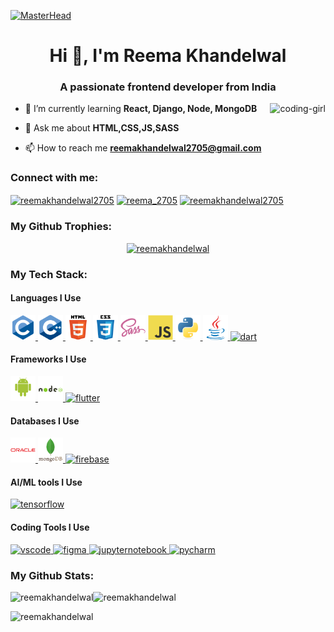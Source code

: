 [![MasterHead](https://1.bp.blogspot.com/-7A4WynwLsMw/XbBpCXG8fHI/AAAAAAAAMt4/uOa1bpLskYgrwGbllhSu2SDj_Mig8SXJQCLcBGAsYHQ/s1600/2000_600px.gif)](https://1.bp.blogspot.com/-7A4WynwLsMw/XbBpCXG8fHI/AAAAAAAAMt4/uOa1bpLskYgrwGbllhSu2SDj_Mig8SXJQCLcBGAsYHQ/s1600/2000_600px.gif)
<h1 align="center">Hi 👋, I'm Reema Khandelwal</h1>
<h3 align="center">A passionate frontend developer from India</h3>
<img src="https://media.tenor.com/AlUkiGkR2j8AAAAM/new-game-ahagon-umiko-programming.gif" alt="coding-girl"
    align="right">

- 🌱 I’m currently learning **React, Django, Node, MongoDB**

- 💬 Ask me about **HTML,CSS,JS,SASS**

- 📫 How to reach me **reemakhandelwal2705@gmail.com**

<h3 align="left">Connect with me:</h3>
<p align="left">
    <a href="https://instagram.com/reemakhandelwal2705" target="blank"><img align="center"
            src="https://raw.githubusercontent.com/rahuldkjain/github-profile-readme-generator/master/src/images/icons/Social/instagram.svg"
            alt="reemakhandelwal2705" height="30" width="40" /></a>
    <a href="https://www.codechef.com/users/reema_2705" target="blank"><img align="center"
            src="https://cdn.jsdelivr.net/npm/simple-icons@3.1.0/icons/codechef.svg" alt="reema_2705" height="30"
            width="40" /></a>
    <a href="https://codeforces.com/profile/reemakhandelwal2705" target="blank"><img align="center"
            src="https://raw.githubusercontent.com/rahuldkjain/github-profile-readme-generator/master/src/images/icons/Social/codeforces.svg"
            alt="reemakhandelwal2705" height="30" width="40" /></a>
</p>

<h3 align="left">My Github Trophies:</h3>
<p align="center"> <a href="https://github.com/ryo-ma/github-profile-trophy"><img
    src="https://github-profile-trophy.vercel.app/?username=reemakhandelwal" alt="reemakhandelwal" /></a> </p>

<h3 align="left">My Tech Stack:</h3>
<h4 align="left">Languages I Use</h4>
<p align="left">
    <a href="https://www.cprogramming.com/" target="_blank" rel="noreferrer"> <img
            src="https://raw.githubusercontent.com/devicons/devicon/master/icons/c/c-original.svg" alt="c" width="40"
            height="40" /> </a>
    <a href="https://www.w3schools.com/cpp/" target="_blank" rel="noreferrer"> <img
            src="https://raw.githubusercontent.com/devicons/devicon/master/icons/cplusplus/cplusplus-original.svg"
            alt="cplusplus" width="40" height="40" /> </a>
    <a href="https://www.w3.org/html/" target="_blank" rel="noreferrer"> <img
            src="https://raw.githubusercontent.com/devicons/devicon/master/icons/html5/html5-original-wordmark.svg"
            alt="html5" width="40" height="40" /> </a>
    <a href="https://www.w3schools.com/css/" target="_blank" rel="noreferrer"> <img
            src="https://raw.githubusercontent.com/devicons/devicon/master/icons/css3/css3-original-wordmark.svg"
            alt="css3" width="40" height="40" /> </a>
    <a href="https://sass-lang.com" target="_blank" rel="noreferrer"> <img
            src="https://raw.githubusercontent.com/devicons/devicon/master/icons/sass/sass-original.svg" alt="sass"
            width="40" height="40" /> </a>
    <a href="https://developer.mozilla.org/en-US/docs/Web/JavaScript" target="_blank" rel="noreferrer"> <img
            src="https://raw.githubusercontent.com/devicons/devicon/master/icons/javascript/javascript-original.svg"
            alt="javascript" width="40" height="40" /> </a>
    <a href="https://www.python.org" target="_blank" rel="noreferrer"> <img
            src="https://raw.githubusercontent.com/devicons/devicon/master/icons/python/python-original.svg"
            alt="python" width="40" height="40" /> </a>
    <a href="https://www.java.com" target="_blank" rel="noreferrer">
        <img src="https://raw.githubusercontent.com/devicons/devicon/master/icons/java/java-original.svg" alt="java"
            width="40" height="40" /> </a>
    <a href="https://dart.dev" target="_blank" rel="noreferrer"> <img
            src="https://www.vectorlogo.zone/logos/dartlang/dartlang-icon.svg" alt="dart" width="40" height="40" /> </a>
</p>
<h4 align="left">Frameworks I Use</h4>
<p align="left">
    <a href="https://developer.android.com" target="_blank" rel="noreferrer"> <img
            src="https://raw.githubusercontent.com/devicons/devicon/master/icons/android/android-original-wordmark.svg"
            alt="android" width="40" height="40" /> </a>
    <a href="https://nodejs.org" target="_blank" rel="noreferrer">
        <img src="https://raw.githubusercontent.com/devicons/devicon/master/icons/nodejs/nodejs-original-wordmark.svg"
            alt="nodejs" width="40" height="40" /> </a>
    <a href="https://flutter.dev" target="_blank" rel="noreferrer"> <img
            src="https://www.vectorlogo.zone/logos/flutterio/flutterio-icon.svg" alt="flutter" width="40" height="40" />
    </a>
</p>
<h4 align="left">Databases I Use</h4>
<p align="left">
    <a href="https://www.oracle.com/" target="_blank" rel="noreferrer"> <img
            src="https://raw.githubusercontent.com/devicons/devicon/master/icons/oracle/oracle-original.svg"
            alt="oracle" width="40" height="40" /> </a>
    <a href="https://www.mongodb.com/" target="_blank" rel="noreferrer"> <img
            src="https://raw.githubusercontent.com/devicons/devicon/master/icons/mongodb/mongodb-original-wordmark.svg"
            alt="mongodb" width="40" height="40" /> </a>
    <a href="https://firebase.google.com/" target="_blank" rel="noreferrer"> <img
            src="https://www.vectorlogo.zone/logos/firebase/firebase-icon.svg" alt="firebase" width="40"
            height="40" /></a>
</p>
<h4 align="left">AI/ML tools I Use</h4>
<p align="left">
    <a href="https://www.tensorflow.org" target="_blank" rel="noreferrer"> <img
            src="https://www.vectorlogo.zone/logos/tensorflow/tensorflow-icon.svg" alt="tensorflow" width="40"
            height="40" /> </a>
</p>
<h4 align="left">Coding Tools I Use</h4>
<p align="left">
    <a href="https://code.visualstudio.com/" target="_blank" rel="noreferrer"> <img
            src="https://www.vectorlogo.zone/logos/visualstudio_code/visualstudio_code-icon.svg" alt="vscode" width="40"
            height="40" /> </a>
    <a href="https://www.figma.com/" target="_blank" rel="noreferrer"> <img
            src="https://www.vectorlogo.zone/logos/figma/figma-icon.svg" alt="figma" width="40" height="40" /> </a>
    <a href="https://jupyter.org/" target="_blank" rel="noreferrer"> <img
            src="https://www.vectorlogo.zone/logos/jupyter/jupyter-icon.svg" alt="jupyternotebook" width="40" height="40" /> </a>
            <a href="https://www.jetbrains.com/pycharm/" target="_blank" rel="noreferrer"> <img
                src="https://brandeps.com/logo-download/P/Pycharm-logo-vector-01.svg" alt="pycharm" width="40" height="40" /> </a>
</p>

<h3 align="left">My Github Stats:</h3>
<p><img align="left"
        src="https://github-readme-stats.vercel.app/api/top-langs?username=reemakhandelwal&show_icons=true&locale=en&layout=compact"
        alt="reemakhandelwal" /></p>

<p>&nbsp;<img align="left"
        src="https://github-readme-stats.vercel.app/api?username=reemakhandelwal&show_icons=true&locale=en"
        alt="reemakhandelwal" /></p>

<p><img align="left" src="https://github-readme-streak-stats.herokuapp.com/?user=reemakhandelwal&"
        alt="reemakhandelwal" /></p>
